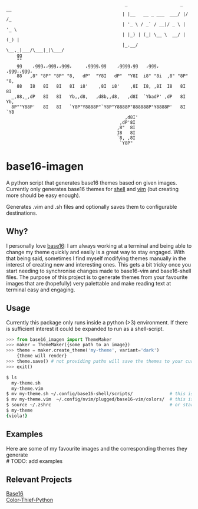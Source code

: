 ```
                                             _                    _  __
                                            | |__   __ _ ___  ___/ |/ /_
                                            | '_ \ / _` / __|/ _ \ | '_ \
                                            | |_) | (_| \__ \  __/ | (_) |
                                            |_.__/ \__,_|___/\___|_|\___/
    gg
    ""
    gg    ,ggg,,ggg,,ggg,     ,gggg,gg    ,gggg,gg   ,ggg,    ,ggg,,ggg,
    88   ,8" "8P" "8P" "8,   dP"  "Y8I   dP"  "Y8I  i8" "8i  ,8" "8P" "8,
    88   I8   8I   8I   8I  i8'    ,8I  i8'    ,8I  I8, ,8I  I8   8I   8I
  _,88,_,dP   8I   8I   Yb,,d8,   ,d8b,,d8,   ,d8I  `YbadP' ,dP   8I   Yb,
  8P""Y88P'   8I   8I   `Y8P"Y8888P"`Y8P"Y8888P"888888P"Y8888P'   8I   `Y8
                                             ,d8I'
                                           ,dP'8I
                                          ,8"  8I
                                          I8   8I
                                          `8, ,8I
                                           `Y8P"
```

<h1>base16-imagen</h1>
A python script that generates base16 themes based on given images.
Currently only generates base16 themes for <a href='https://github.com/chriskempson/base16-shell'>shell</a> and <a href='https://github.com/chriskempson/base16-vim'>vim</a> (but creating more should be easy enough). <br>

Generates .vim and .sh files and optionally saves them to configurable destinations.

<h2>Why?</h2>
I personally love <a href='https://github.com/chriskempson/base16'>base16</a>: I am always working at a terminal and being able to change my theme quickly and easily is a great way to stay engaged. With that being said, sometimes I find myself modifying themes manually in the interest of creating new and interesting ones. This gets a bit tricky once you start needing to synchronise changes made to base16-vim and base16-shell files. The purpose of this project is to generate themes from your favourite images that are (hopefully) very palettable and make reading text at terminal easy and engaging.

<h2>Usage</h2>
Currently this package only runs inside a python (>3) environment. If there is sufficient interest it could be expanded to run as a shell-script.

```python
>>> from base16_imagen import ThemeMaker
>>> maker = ThemeMaker({some path to an image})
>>> theme = maker.create_theme('my-theme', variant='dark')
    {theme will render}
>>> theme.save() # not providing paths will save the themes to your current directory
>>> exit()
```

```zsh
$ ls
  my-theme.sh
  my-theme.vim
$ mv my-theme.sh ~/.config/base16-shell/scripts/              # this is where my shell themes are
$ mv my-theme.vim  ~/.config/nvim/plugged/base16-vim/colors/  # this is where my vim themes are
$ source ~/.zshrc                                             # or start a new terminal session
$ my-theme
{viola!}
```

<h2>Examples</h2>
Here are some of my favourite images and the corresponding themes they generate <br>
# TODO: add examples

<h2> Relevant Projects </h2>

<list>
    <a href="https://github.com/chriskempson/base16">Base16</a><br>
    <a href="https://github.com/fengsp/color-thief-py">Color-Thief-Python</a>
</list>
